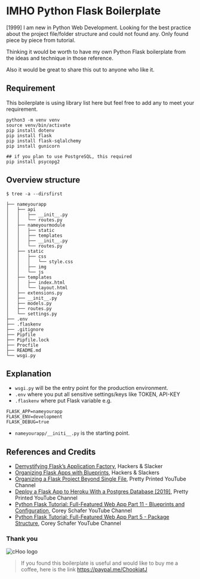 # IMHO Python Flask Boilerplate

[1999] I am new in Python Web Development. Looking for the best practice about the project file/folder structure and could not found any. Only found piece by piece from tutorial.

Thinking it would be worth to have my own Python Flask boilerplate from the ideas and technique in those reference.

Also it would be great to share this out to anyone who like it.

## Requirement
This boilerplate is using library list here but feel free to add any to meet your requirement.
```shell
python3 -m venv venv
source venv/bin/activate
pip install dotenv
pip install flask
pip install flask-sqlalchemy
pip install gunicorn

## if you plan to use PostgreSQL, this required
pip install psycopg2

```

## Overview structure
`$ tree -a --dirsfirst`
```shell
├── nameyourapp
│   ├── api
│   │   ├── __init__.py
│   │   └── routes.py
│   ├── nameyourmodule
│   │   ├── static
│   │   ├── templates
│   │   ├── __init__.py
│   │   └── routes.py
│   ├── static
│   │   ├── css
│   │   │   └── style.css
│   │   ├── img
│   │   └── js
│   ├── templates
│   │   ├── index.html
│   │   └── layout.html
│   ├── extensions.py
│   ├── __init__.py
│   ├── models.py
│   ├── routes.py
│   └── settings.py
├── .env
├── .flaskenv
├── .gitignore
├── Pipfile
├── Pipfile.lock
├── Procfile
├── README.md
└── wsgi.py
```
## Explanation
- `wsgi.py` will be the entry point for the production environment.
- `.env` where you put all sensitive settings/keys like TOKEN, API-KEY
- `.flaskenv` where put Flask variable e.g. 
```
FLASK_APP=nameyourapp
FLASK_ENV=development
FLASK_DEBUG=true
```
- `nameyourapp/__initi__.py` is the starting point.


## References and Credits
- [Demystifying Flask’s Application Factory](https://hackersandslackers.com/flask-application-factory/), Hackers & Slacker
- [Organizing Flask Apps with Blueprints](https://hackersandslackers.com/flask-blueprints), Hackers & Slackers
- [Organizing a Flask Project Beyond Single File](https://youtu.be/MbXEQZZSvzk), Pretty Printed YouTube Channel
- [Deploy a Flask App to Heroku With a Postgres Database [2019]](https://youtu.be/FKy21FnjKS0), Pretty Printed YouTube Channel
- [Python Flask Tutorial: Full-Featured Web App Part 11 - Blueprints and Configuration](https://youtu.be/Wfx4YBzg16s), Corey Schafer YouTube Channel
- [Python Flask Tutorial: Full-Featured Web App Part 5 - Package Structure](https://youtu.be/44PvX0Yv368), Corey Schafer YouTube Channel

### Thank you
![cHoo logo](https://chookiat.com/biz/wp-content/uploads/2017/04/logo-choo300x96.png)

> If you found this boilerplate is useful and would like to buy me a coffee, here is the link https://paypal.me/ChookiatJ

